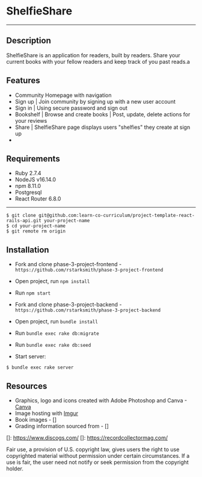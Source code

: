 # ShelfieShare
--------------------
## Description
ShelfieShare is an application for readers, built by readers. Share your current books with your fellow readers and keep track of you past reads.a

## Features
- Community Homepage with navigation
- Sign up  |  Join community by signing up with a new user account
- Sign in  |  Using secure password and sign out
- Bookshelf  |  Browse and create books | Post, update, delete actions for your reviews
- Share  |  ShelfieShare page displays users "shelfies" they create at sign up
-  


## Requirements

- Ruby 2.7.4
- NodeJS v16.14.0
- npm 8.11.0
- Postgresql
- React Router 6.8.0

------------------------
```console
$ git clone git@github.com:learn-co-curriculum/project-template-react-rails-api.git your-project-name
$ cd your-project-name
$ git remote rm origin
```

## Installation
- Fork and clone phase-3-project-frontend -
    `https://github.com/rstarksmith/phase-3-project-frontend`
- Open project, run `npm install`
- Run `npm start`

- Fork and clone phase-3-project-backend -  
    `https://github.com/rstarksmith/phase-3-project-backend`
- Open project, run `bundle install`
- Run `bundle exec rake db:migrate`
- Run `bundle exec rake db:seed`
- Start server:
```console
$ bundle exec rake server
```

## Resources
- Graphics, logo and icons created with Adobe Photoshop and Canva -[Canva] 
- Image hosting with [Imgur]
- Book images  - []
- Grading information sourced from - []


[Canva]: https://www.canva.com/
[Imgur]: https://imgur.com/
[]: https://www.discogs.com/
[]: https://recordcollectormag.com/

Fair use, a provision of U.S. copyright law, gives users the right to use copyrighted material without permission under certain circumstances. If a use is fair, the user need not notify or seek permission from the copyright holder.